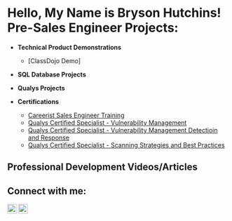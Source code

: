 <h1>Hello, My Name is Bryson Hutchins! <br/><a 

<h2>Pre-Sales Engineer Projects:</h2>

- <b>Technical Product Demonstrations</b>
  - [ClassDojo Demo]

- <b>SQL Database Projects</b>

- <b>Qualys Projects</b>

- <b>Certifications</b>
  - [Careerist Sales Engineer Training](https://drive.google.com/file/d/1xJkPPp0Dmg2UD9qvmGuc4EekpjTUMUOj/view?usp=share_link)
  - [Qualys Certified Specialist - Vulnerability Management](https://drive.google.com/file/d/1cQS-XaZD_WQCe4kksmhgr2I0gQWyjDll/view?usp=share_link)
   - [Qualys Certified Specialist - Vulnerability Management Detectioin and Response](https://drive.google.com/file/d/1LEmWz_vKOnDpMjuadvNFmHJAXKQoRw09/view?usp=share_link)
    - [Qualys Certified Specialist - Scanning Strategies and Best Practices](https://drive.google.com/file/d/1mQqydShOFg8T5MrKtztfSZ2jWGUQ65Md/view?usp=share_link)
   
<h2> Professional Development Videos/Articles</h2>



<h2>Connect with me:</h2>


[<img align="left" alt="JoshMadakor | LinkedIn" width="22px" src="https://cdn.jsdelivr.net/npm/simple-icons@v3/icons/linkedin.svg" />][linkedin]
[<img align="left" alt="JoshMadakor | Instagram" width="22px" src="https://cdn.jsdelivr.net/npm/simple-icons@v3/icons/instagram.svg" />][instagram]


[instagram]: https://www.instagram.com/bodybyhutch/
[linkedin]: (https://www.linkedin.com/in/brysonhutchins/)
<!--
**joshmadakor1/joshmadakor1** is a ✨ _special_ ✨ repository because its `README.md` (this file) appears on your GitHub profile.

Here are some ideas to get you started:

- 🔭 I’m currently working on ...
- 🌱 I’m currently learning ...
- 👯 I’m looking to collaborate on ...
- 🤔 I’m looking for help with ...
- 💬 Ask me about ...
- 📫 How to reach me: ...
- 😄 Pronouns: ...
- ⚡ Fun fact: ...
-->
